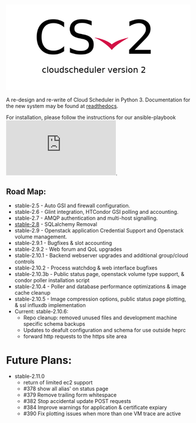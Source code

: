 ![csv2](/images/csv2_logo.png)

A re-design and re-write of Cloud Scheduler in Python 3. Documentation for the new system may be found at
[readthedocs](https://cloudscheduler.readthedocs.io).

For installation, please follow the instructions for our ansible-playbook ![here](https://github.com/hep-gc/uvic-heprc-ansible-playbooks/blob/master/roles/csv2/README.md).

## Road Map:
- stable-2.5 - Auto GSI and firewall configuration.
- stable-2.6 - Glint integration, HTCondor GSI polling and accounting.
- stable-2.7 - AMQP authentication and multi-host signalling.
- [stable-2.8](https://github.com/hep-gc/cloudscheduler/releases/tag/stable-2.8.0) - SQLalchemy Removal
- stable-2.9 - Openstack application Credential Support and Openstack volume management.
- stable-2.9.1 - Bugfixes & slot accounting
- stable-2.9.2 - Web forum and QoL upgrades
- stable-2.10.1 - Backend webserver upgrades and additional group/cloud controls
- stable-2.10.2 - Process watchdog & web interface bugfixes
- stable-2.10.3b - Public status page, openstack volume type support, & condor poller installation script
- stable-2.10.4 - Poller and database performance optimizations & image cache cleanup
- stable-2.10.5 - Image compression options, public status page plotting, & ssl influxdb implementation 
- Current: stable-2.10.6:
   - Repo cleanup: removed unused files and development machine specific schema backups
   - Updates to deafult configuration and schema for use outside heprc
   - forward http requests to the https site area

   
# Future Plans:
- stable-2.11.0
  - return of limited ec2 support
  - #378 show all alias' on status page
  - #379 Remove trailing form whitespace
  - #382 Stop accidental update POST requests
  - #384 Improve warnings for application & certificate expiary
  - #390 Fix plotting issues when more than one VM trace are active
